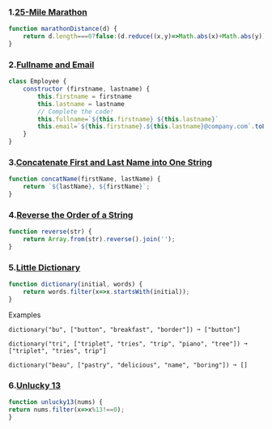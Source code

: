 ### 1.[25-Mile Marathon](https://edabit.com/challenge/DvwY43tNMdEpW4kKu?tab=comments&commentId=w6Ct6KBw8bGm6pycg)
```javascript
function marathonDistance(d) {
	return d.length===0?false:(d.reduce((x,y)=>Math.abs(x)+Math.abs(y))===25);
}
```
### 2.[Fullname and Email](https://edabit.com/challenge/kGLhgwGaLJsCMS7wS?tab=comments&commentId=2YjJ88toiSxvQ9v3x)
```javascript
class Employee {
	constructor (firstname, lastname) {
		this.firstname = firstname
		this.lastname = lastname
		// Complete the code!
		this.fullname=`${this.firstname} ${this.lastname}`
		this.email=`${this.firstname}.${this.lastname}@company.com`.toLowerCase()
	}
}
```
### 3.[Concatenate First and Last Name into One String](https://edabit.com/challenge/RQwdZmtrW8mCnuCMN?tab=comments&commentId=bb8SfBLCRb7gLsTLt)
```javascript
function concatName(firstName, lastName) {
	return `${lastName}, ${firstName}`;
}
```
### 4.[Reverse the Order of a String](https://github.com/naveenkumar337/Edabit_com_Challenges/new/master/JavaScript)
```javascript
function reverse(str) {
	return Array.from(str).reverse().join('');
}
```

### 5.[Little Dictionary](https://edabit.com/challenge/p5xNwq2v9ZX7vo3mb)
```javascript
function dictionary(initial, words) {
	return words.filter(x=>x.startsWith(initial));
}
```
Examples
```
dictionary("bu", ["button", "breakfast", "border"]) ➞ ["button"]

dictionary("tri", ["triplet", "tries", "trip", "piano", "tree"]) ➞ ["triplet", "tries", trip"]

dictionary("beau", ["pastry", "delicious", "name", "boring"]) ➞ []
```
### 6.[Unlucky 13](https://edabit.com/challenge/5232asan2yFuMGnHq)
```javascript
function unlucky13(nums) {
return nums.filter(x=>x%13!==0);	
}
```
